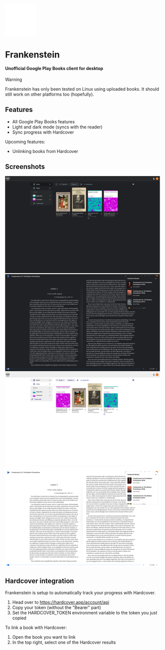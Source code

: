 <img src="assets/img/frankenstein.png" width="100" />

# Frankenstein
#### Unofficial Google Play Books client for desktop

> [!WARNING]
> Frankenstein has only been tested on Linux using uploaded books. It should still work on other platforms too (hopefully).

## Features
- All Google Play Books features
- Light and dark mode (syncs with the reader)
- Sync progress with Hardcover

Upcoming features:
- Unlinking books from Hardcover

## Screenshots
![DARK MODE HOME](screenshots/DARK_HOME.jpg)
![DARK MODE READER](screenshots/DARK_READER.jpg)
![LIGHT MODE HOME](screenshots/LIGHT_HOME.jpg)
![LIGHT MODE READER](screenshots/LIGHT_READER.jpg)

## Hardcover integration
Frankenstein is setup to automatically track your progress with Hardcover.
1. Head over to https://hardcover.app/account/api
2. Copy your token (without the "Bearer" part)
3. Set the HARDCOVER_TOKEN environment variable to the token you just copied

To link a book with Hardcover:
1. Open the book you want to link
2. In the top right, select one of the Hardcover results
